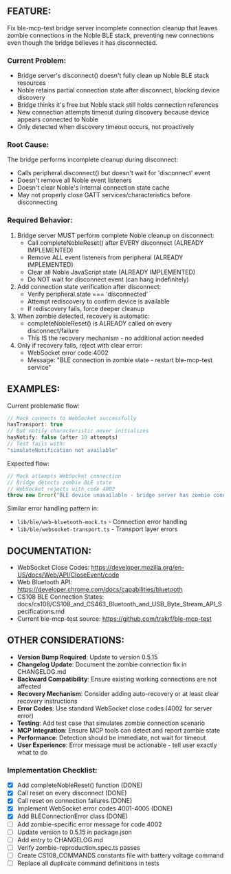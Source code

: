 ## FEATURE:
Fix ble-mcp-test bridge server incomplete connection cleanup that leaves zombie connections in the Noble BLE stack, preventing new connections even though the bridge believes it has disconnected.

### Current Problem:
- Bridge server's disconnect() doesn't fully clean up Noble BLE stack resources
- Noble retains partial connection state after disconnect, blocking device discovery
- Bridge thinks it's free but Noble stack still holds connection references
- New connection attempts timeout during discovery because device appears connected to Noble
- Only detected when discovery timeout occurs, not proactively

### Root Cause:
The bridge performs incomplete cleanup during disconnect:
- Calls peripheral.disconnect() but doesn't wait for 'disconnect' event
- Doesn't remove all Noble event listeners
- Doesn't clear Noble's internal connection state cache
- May not properly close GATT services/characteristics before disconnecting

### Required Behavior:
1. Bridge server MUST perform complete Noble cleanup on disconnect:
   - Call completeNobleReset() after EVERY disconnect (ALREADY IMPLEMENTED)
   - Remove ALL event listeners from peripheral (ALREADY IMPLEMENTED)
   - Clear all Noble JavaScript state (ALREADY IMPLEMENTED)
   - Do NOT wait for disconnect event (can hang indefinitely)
2. Add connection state verification after disconnect:
   - Verify peripheral.state === 'disconnected'
   - Attempt rediscovery to confirm device is available
   - If rediscovery fails, force deeper cleanup
3. When zombie detected, recovery is automatic:
   - completeNobleReset() is ALREADY called on every disconnect/failure
   - This IS the recovery mechanism - no additional action needed
4. Only if recovery fails, reject with clear error:
   - WebSocket error code 4002
   - Message: "BLE connection in zombie state - restart ble-mcp-test service"

## EXAMPLES:
Current problematic flow:
```javascript
// Mock connects to WebSocket successfully
hasTransport: true
// But notify characteristic never initializes
hasNotify: false (after 10 attempts)
// Test fails with:
"simulateNotification not available"
```

Expected flow:
```javascript
// Mock attempts WebSocket connection
// Bridge detects zombie BLE state
// WebSocket rejects with code 4002
throw new Error("BLE device unavailable - bridge server has zombie connection. Please restart ble-mcp-test service")
```

Similar error handling pattern in:
- `lib/ble/web-bluetooth-mock.ts` - Connection error handling
- `lib/ble/websocket-transport.ts` - Transport layer errors

## DOCUMENTATION:
- WebSocket Close Codes: https://developer.mozilla.org/en-US/docs/Web/API/CloseEvent/code
- Web Bluetooth API: https://developer.chrome.com/docs/capabilities/bluetooth
- CS108 BLE Connection States: docs/cs108/CS108_and_CS463_Bluetooth_and_USB_Byte_Stream_API_Specifications.md
- Current ble-mcp-test source: https://github.com/trakrf/ble-mcp-test

## OTHER CONSIDERATIONS:
- **Version Bump Required**: Update to version 0.5.15
- **Changelog Update**: Document the zombie connection fix in CHANGELOG.md
- **Backward Compatibility**: Ensure existing working connections are not affected
- **Recovery Mechanism**: Consider adding auto-recovery or at least clear recovery instructions
- **Error Codes**: Use standard WebSocket close codes (4002 for server error)
- **Testing**: Add test case that simulates zombie connection scenario
- **MCP Integration**: Ensure MCP tools can detect and report zombie state
- **Performance**: Detection should be immediate, not wait for timeout
- **User Experience**: Error message must be actionable - tell user exactly what to do

### Implementation Checklist:
- [x] Add completeNobleReset() function (DONE)
- [x] Call reset on every disconnect (DONE)
- [x] Call reset on connection failures (DONE)
- [x] Implement WebSocket error codes 4001-4005 (DONE)
- [x] Add BLEConnectionError class (DONE)
- [ ] Add zombie-specific error message for code 4002
- [ ] Update version to 0.5.15 in package.json
- [ ] Add entry to CHANGELOG.md
- [ ] Verify zombie-reproduction.spec.ts passes
- [ ] Create CS108_COMMANDS constants file with battery voltage command
- [ ] Replace all duplicate command definitions in tests